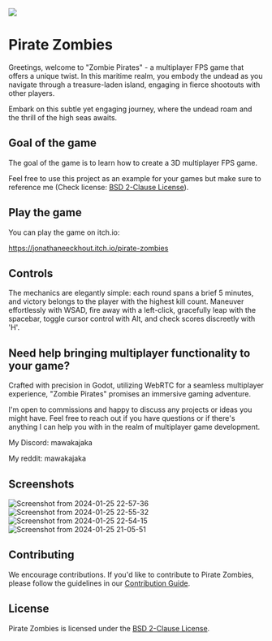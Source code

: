 ![](https://dcbadge.vercel.app/api/shield/581535100852895744)

# Pirate Zombies
Greetings, welcome to "Zombie Pirates" - a multiplayer FPS game that offers a unique twist. In this maritime realm, you embody the undead as you navigate through a treasure-laden island, engaging in fierce shootouts with other players.

Embark on this subtle yet engaging journey, where the undead roam and the thrill of the high seas awaits. 

## Goal of the game
The goal of the game is to learn how to create a 3D multiplayer FPS game. 

Feel free to use this project as an example for your games but make sure to reference me (Check license: [BSD 2-Clause License](LICENSE)).

## Play the game

You can play the game on itch.io:

https://jonathaneeckhout.itch.io/pirate-zombies 

## Controls

The mechanics are elegantly simple: each round spans a brief 5 minutes, and victory belongs to the player with the highest kill count. Maneuver effortlessly with WSAD, fire away with a left-click, gracefully leap with the spacebar, toggle cursor control with Alt, and check scores discreetly with 'H'.

## Need help bringing multiplayer functionality to your game?
Crafted with precision in Godot, utilizing WebRTC for a seamless multiplayer experience, "Zombie Pirates" promises an immersive gaming adventure.

I'm open to commissions and happy to discuss any projects or ideas you might have. Feel free to reach out if you have questions or if there's anything I can help you with in the realm of multiplayer game development.

My Discord: mawakajaka

My reddit: mawakajaka

## Screenshots
![Screenshot from 2024-01-25 22-57-36](https://github.com/jonathaneeckhout/pirate-zombies/assets/44840503/b7eb6cae-95b3-4ec4-9c25-0b127e7bb43d)
![Screenshot from 2024-01-25 22-55-32](https://github.com/jonathaneeckhout/pirate-zombies/assets/44840503/030b2faf-5836-40ce-b284-cc81dd959955)
![Screenshot from 2024-01-25 22-54-15](https://github.com/jonathaneeckhout/pirate-zombies/assets/44840503/23f7d26c-1f90-4d7a-b907-9ba9bb51d17a)
![Screenshot from 2024-01-25 21-05-51](https://github.com/jonathaneeckhout/pirate-zombies/assets/44840503/6bea18f7-a443-47db-af35-b3120f1bef9e)

## Contributing

We encourage contributions. If you'd like to contribute to Pirate Zombies, please follow the guidelines in our [Contribution Guide](CONTRIBUTING.md).

## License

Pirate Zombies is licensed under the [BSD 2-Clause License](LICENSE).
